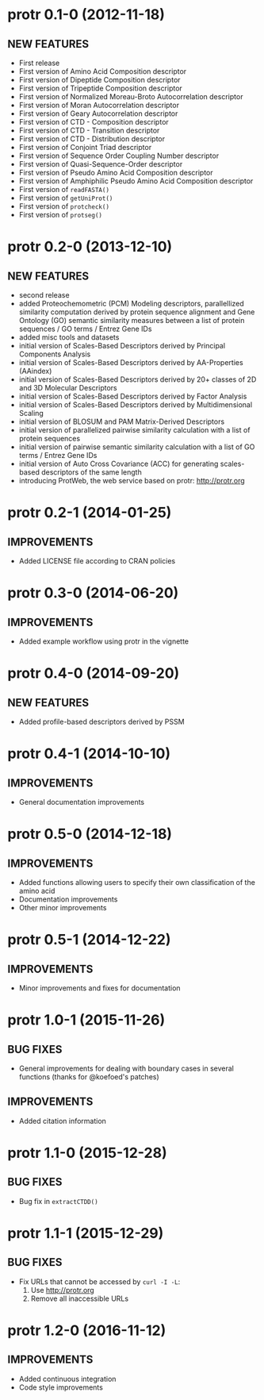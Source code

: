 # protr 0.1-0 (2012-11-18)

## NEW FEATURES

  * First release
  * First version of Amino Acid Composition descriptor
  * First version of Dipeptide Composition descriptor
  * First version of Tripeptide Composition descriptor
  * First version of Normalized Moreau-Broto Autocorrelation descriptor
  * First version of Moran Autocorrelation descriptor
  * First version of Geary Autocorrelation descriptor
  * First version of CTD - Composition descriptor
  * First version of CTD - Transition descriptor
  * First version of CTD - Distribution descriptor
  * First version of Conjoint Triad descriptor
  * First version of Sequence Order Coupling Number descriptor
  * First version of Quasi-Sequence-Order descriptor
  * First version of Pseudo Amino Acid Composition descriptor
  * First version of Amphiphilic Pseudo Amino Acid Composition descriptor
  * First version of `readFASTA()`
  * First version of `getUniProt()`
  * First version of `protcheck()`
  * First version of `protseg()`

# protr 0.2-0 (2013-12-10)

## NEW FEATURES

  * second release
  * added Proteochemometric (PCM) Modeling descriptors, parallellized similarity computation derived by protein sequence alignment and Gene Ontology (GO) semantic similarity measures between a list of protein sequences / GO terms / Entrez Gene IDs
  * added misc tools and datasets
  * initial version of Scales-Based Descriptors derived by Principal Components Analysis
  * initial version of Scales-Based Descriptors derived by AA-Properties (AAindex)
  * initial version of Scales-Based Descriptors derived by 20+ classes of 2D and 3D Molecular Descriptors
  * initial version of Scales-Based Descriptors derived by Factor Analysis
  * initial version of Scales-Based Descriptors derived by Multidimensional Scaling
  * initial version of BLOSUM and PAM Matrix-Derived Descriptors
  * initial version of parallelized pairwise similarity calculation with a list of protein sequences
  * initial version of pairwise semantic similarity calculation with a list of GO terms / Entrez Gene IDs
  * initial version of Auto Cross Covariance (ACC) for generating scales-based descriptors of the same length
  * introducing ProtWeb, the web service based on protr: http://protr.org

# protr 0.2-1 (2014-01-25)

## IMPROVEMENTS

  * Added LICENSE file according to CRAN policies

# protr 0.3-0 (2014-06-20)

## IMPROVEMENTS

  * Added example workflow using protr in the vignette

# protr 0.4-0 (2014-09-20)

## NEW FEATURES

  * Added profile-based descriptors derived by PSSM

# protr 0.4-1 (2014-10-10)

## IMPROVEMENTS

  * General documentation improvements

# protr 0.5-0 (2014-12-18)

## IMPROVEMENTS

  * Added functions allowing users to specify their own classification of the amino acid
  * Documentation improvements
  * Other minor improvements

# protr 0.5-1 (2014-12-22)

## IMPROVEMENTS

  * Minor improvements and fixes for documentation

# protr 1.0-1 (2015-11-26)

## BUG FIXES

  * General improvements for dealing with boundary cases in several functions (thanks for @koefoed's patches)
  
## IMPROVEMENTS
  
  * Added citation information

# protr 1.1-0 (2015-12-28)

## BUG FIXES

  * Bug fix in `extractCTDD()`

# protr 1.1-1 (2015-12-29)

## BUG FIXES

  * Fix URLs that cannot be accessed by `curl -I -L`:
    1. Use http://protr.org
    2. Remove all inaccessible URLs

# protr 1.2-0 (2016-11-12)

## IMPROVEMENTS

  * Added continuous integration
  * Code style improvements
